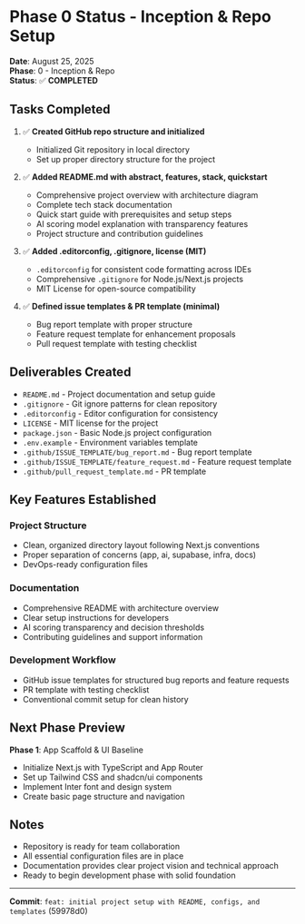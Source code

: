 # Phase 0 Status - Inception & Repo Setup

**Date**: August 25, 2025  
**Phase**: 0 - Inception & Repo  
**Status**: ✅ **COMPLETED**

## Tasks Completed

1. ✅ **Created GitHub repo structure and initialized**
   - Initialized Git repository in local directory
   - Set up proper directory structure for the project

2. ✅ **Added README.md with abstract, features, stack, quickstart**
   - Comprehensive project overview with architecture diagram
   - Complete tech stack documentation
   - Quick start guide with prerequisites and setup steps
   - AI scoring model explanation with transparency features
   - Project structure and contribution guidelines

3. ✅ **Added .editorconfig, .gitignore, license (MIT)**
   - `.editorconfig` for consistent code formatting across IDEs
   - Comprehensive `.gitignore` for Node.js/Next.js projects
   - MIT License for open-source compatibility

4. ✅ **Defined issue templates & PR template (minimal)**
   - Bug report template with proper structure
   - Feature request template for enhancement proposals
   - Pull request template with testing checklist

## Deliverables Created

- `README.md` - Project documentation and setup guide
- `.gitignore` - Git ignore patterns for clean repository
- `.editorconfig` - Editor configuration for consistency
- `LICENSE` - MIT license for the project
- `package.json` - Basic Node.js project configuration
- `.env.example` - Environment variables template
- `.github/ISSUE_TEMPLATE/bug_report.md` - Bug report template
- `.github/ISSUE_TEMPLATE/feature_request.md` - Feature request template
- `.github/pull_request_template.md` - PR template

## Key Features Established

### Project Structure
- Clean, organized directory layout following Next.js conventions
- Proper separation of concerns (app, ai, supabase, infra, docs)
- DevOps-ready configuration files

### Documentation
- Comprehensive README with architecture overview
- Clear setup instructions for developers
- AI scoring transparency and decision thresholds
- Contributing guidelines and support information

### Development Workflow
- GitHub issue templates for structured bug reports and feature requests
- PR template with testing checklist
- Conventional commit setup for clean history

## Next Phase Preview

**Phase 1**: App Scaffold & UI Baseline
- Initialize Next.js with TypeScript and App Router
- Set up Tailwind CSS and shadcn/ui components
- Implement Inter font and design system
- Create basic page structure and navigation

## Notes

- Repository is ready for team collaboration
- All essential configuration files are in place
- Documentation provides clear project vision and technical approach
- Ready to begin development phase with solid foundation

---
**Commit**: `feat: initial project setup with README, configs, and templates` (59978d0)
